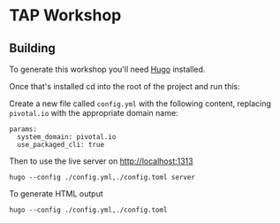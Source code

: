 # TAP Workshop

## Building

To generate this workshop you'll need [Hugo](https://gohugo.io/) installed.

Once that's installed cd into the root of the project and run this:


Create a new file called `config.yml` with the following content, replacing `pivotal.io` with the appropriate domain name:

```
params:
  system_domain: pivotal.io
  use_packaged_cli: true
```

Then to use the live server on [http://localhost:1313](http://localhost:1313)
```
hugo --config ./config.yml,./config.toml server
```

To generate HTML output
```
hugo --config ./config.yml,./config.toml
```

